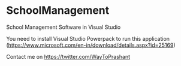 # SchoolManagement
School Management Software in Visual Studio

You need to install Visual Studio Powerpack to run this application (https://www.microsoft.com/en-in/download/details.aspx?id=25169)


Contact me on https://twitter.com/WayToPrashant

